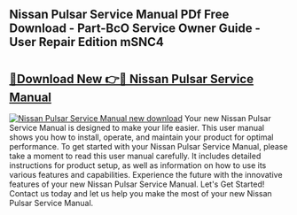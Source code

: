 ## Nissan Pulsar Service Manual PDf Free Download - Part-BcO Service Owner Guide - User Repair Edition mSNC4

# <h2><a href="http://bc10006.oget.top/?id=Nissan+Pulsar+Service+Manual">🔗Download New 👉🔴 Nissan Pulsar Service Manual</a></h2>

[![Nissan Pulsar Service Manual new download](https://i.imgur.com/5g1atiW.png)](http://bc10006.oget.top/?id=Nissan+Pulsar+Service+Manual)
Your new Nissan Pulsar Service Manual is designed to make your life easier. This user manual shows you how to install, operate, and maintain your product for optimal performance. To get started with your Nissan Pulsar Service Manual, please take a moment to read this user manual carefully. It includes detailed instructions for product setup, as well as information on how to use its various features and capabilities. Experience the future with the innovative features of your new Nissan Pulsar Service Manual. Let's Get Started! Contact us today and let us help you make the most of your new Nissan Pulsar Service Manual.
